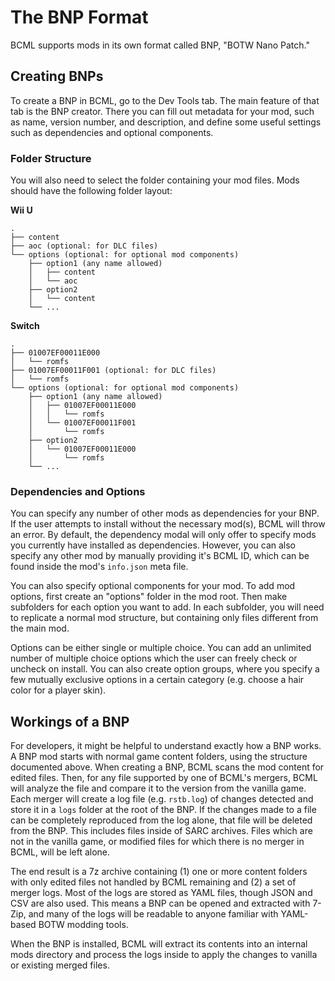 # The BNP Format

BCML supports mods in its own format called BNP, "BOTW Nano Patch."

## Creating BNPs

To create a BNP in BCML, go to the Dev Tools tab. The main feature of that tab is the BNP creator.
There you can fill out metadata for your mod, such as name, version number, and description, and
define some useful settings such as dependencies and optional components.


### Folder Structure

You will also need to select the folder containing your mod files. Mods should have the following
folder layout:

**Wii U**

```
.
├── content
├── aoc (optional: for DLC files)
└── options (optional: for optional mod components)
    ├── option1 (any name allowed)
    │   ├── content
    │   └── aoc
    ├── option2
    │   └── content
    └── ...
```

**Switch**

```
.
├── 01007EF00011E000
│   └── romfs
├── 01007EF00011F001 (optional: for DLC files)
│   └── romfs
└── options (optional: for optional mod components)
    ├── option1 (any name allowed)
    │   ├── 01007EF00011E000
    │   │   └── romfs
    │   └── 01007EF00011F001
    │       └── romfs
    ├── option2
    │   └── 01007EF00011E000
    │       └── romfs
    └── ...
```

### Dependencies and Options

You can specify any number of other mods as dependencies for your BNP. If the user attempts to
install without the necessary mod(s), BCML will throw an error. By default, the dependency modal
will only offer to specify mods you currently have installed as dependencies. However, you can also
specify any other mod by manually providing it's BCML ID, which can be found inside the mod's
`info.json` meta file.

You can also specify optional components for your mod. To add mod options, first create an "options"
folder in the mod root. Then make subfolders for each option you want to add. In each subfolder, you
will need to replicate a normal mod structure, but containing only files different from the main
mod.

Options can be either single or multiple choice. You can add an unlimited number of multiple choice
options which the user can freely check or uncheck on install. You can also create option groups,
where you specify a few mutually exclusive options in a certain category (e.g. choose a hair color
for a player skin).

## Workings of a BNP

For developers, it might be helpful to understand exactly how a BNP works. A BNP mod starts with
normal game content folders, using the structure documented above. When creating a BNP, BCML scans
the mod content for edited files. Then, for any file supported by one of BCML's mergers, BCML will
analyze the file and compare it to the version from the vanilla game. Each merger will create a log
file (e.g. `rstb.log`) of changes detected and store it in a `logs` folder at the root of the BNP.
If the changes made to a file can be completely reproduced from the log alone, that file will be
deleted from the BNP. This includes files inside of SARC archives. Files which are not in the
vanilla game, or modified files for which there is no merger in BCML, will be left alone.

The end result is a 7z archive containing (1) one or more content folders with only edited files not
handled by BCML remaining and (2) a set of merger logs. Most of the logs are stored as YAML files,
though JSON and CSV are also used. This means a BNP can be opened and extracted with 7-Zip, and many
of the logs will be readable to anyone familiar with YAML-based BOTW modding tools.

When the BNP is installed, BCML will extract its contents into an internal mods directory and
process the logs inside to apply the changes to vanilla or existing merged files.